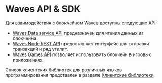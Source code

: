 # Waves API & SDK

Для взаимодействия с блокчейном Waves доступны следующие API:

* [Waves Data service API](/en/building-apps/waves-api-and-sdk/waves-data-service-api) предназначен для чтения данных из блокчейна.
* [Waves Node REST API](/en/waves-node/node-api) предоставляет интерфейс для отправки транзакций и ряд утилит.
* [Waves Games API](/en/building-apps/waves-api-and-sdk/waves-gaming-api) позволяет использовать блокчейн в игровых приложениях.

Список клиентских библиотек для различных языков программирования представлен в разделе [Клиентские библиотеки](/ru/building-apps/waves-api-and-sdk/client-libraries).
